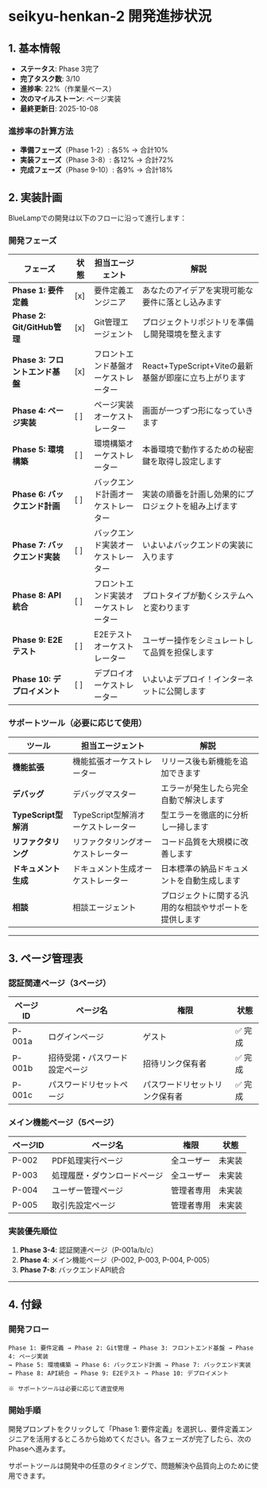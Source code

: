# seikyu-henkan-2 開発進捗状況

## 1. 基本情報

- **ステータス**: Phase 3完了
- **完了タスク数**: 3/10
- **進捗率**: 22%（作業量ベース）
- **次のマイルストーン**: ページ実装
- **最終更新日**: 2025-10-08

### 進捗率の計算方法
- **準備フェーズ**（Phase 1-2）: 各5% → 合計10%
- **実装フェーズ**（Phase 3-8）: 各12% → 合計72%
- **完成フェーズ**（Phase 9-10）: 各9% → 合計18%

## 2. 実装計画

BlueLampでの開発は以下のフローに沿って進行します：

### 開発フェーズ
| フェーズ | 状態 | 担当エージェント | 解説 |
|---------|------|----------------|------|
| **Phase 1: 要件定義** | [x] | 要件定義エンジニア | あなたのアイデアを実現可能な要件に落とし込みます |
| **Phase 2: Git/GitHub管理** | [x] | Git管理エージェント | プロジェクトリポジトリを準備し開発環境を整えます |
| **Phase 3: フロントエンド基盤** | [x] | フロントエンド基盤オーケストレーター | React+TypeScript+Viteの最新基盤が即座に立ち上がります |
| **Phase 4: ページ実装** | [ ] | ページ実装オーケストレーター | 画面が一つずつ形になっていきます |
| **Phase 5: 環境構築** | [ ] | 環境構築オーケストレーター | 本番環境で動作するための秘密鍵を取得し設定します |
| **Phase 6: バックエンド計画** | [ ] | バックエンド計画オーケストレーター | 実装の順番を計画し効果的にプロジェクトを組み上げます |
| **Phase 7: バックエンド実装** | [ ] | バックエンド実装オーケストレーター | いよいよバックエンドの実装に入ります |
| **Phase 8: API統合** | [ ] | フロントエンド実装オーケストレーター | プロトタイプが動くシステムへと変わります |
| **Phase 9: E2Eテスト** | [ ] | E2Eテストオーケストレーター | ユーザー操作をシミュレートして品質を担保します |
| **Phase 10: デプロイメント** | [ ] | デプロイオーケストレーター | いよいよデプロイ！インターネットに公開します |

### サポートツール（必要に応じて使用）
| ツール | 担当エージェント | 解説 |
|---------|----------------|------|
| **機能拡張** | 機能拡張オーケストレーター | リリース後も新機能を追加できます |
| **デバッグ** | デバッグマスター | エラーが発生したら完全自動で解決します |
| **TypeScript型解消** | TypeScript型解消オーケストレーター | 型エラーを徹底的に分析し一掃します |
| **リファクタリング** | リファクタリングオーケストレーター | コード品質を大規模に改善します |
| **ドキュメント生成** | ドキュメント生成オーケストレーター | 日本標準の納品ドキュメントを自動生成します |
| **相談** | 相談エージェント | プロジェクトに関する汎用的な相談やサポートを提供します |

---

## 3. ページ管理表

### 認証関連ページ（3ページ）

| ページID | ページ名 | 権限 | 状態 |
|---------|---------|------|------|
| P-001a | ログインページ | ゲスト | ✅ 完成 |
| P-001b | 招待受諾・パスワード設定ページ | 招待リンク保有者 | ✅ 完成 |
| P-001c | パスワードリセットページ | パスワードリセットリンク保有者 | ✅ 完成 |

### メイン機能ページ（5ページ）

| ページID | ページ名 | 権限 | 状態 |
|---------|---------|------|------|
| P-002 | PDF処理実行ページ | 全ユーザー | 未実装 |
| P-003 | 処理履歴・ダウンロードページ | 全ユーザー | 未実装 |
| P-004 | ユーザー管理ページ | 管理者専用 | 未実装 |
| P-005 | 取引先設定ページ | 管理者専用 | 未実装 |

### 実装優先順位

1. **Phase 3-4**: 認証関連ページ（P-001a/b/c）
2. **Phase 4**: メイン機能ページ（P-002, P-003, P-004, P-005）
3. **Phase 7-8**: バックエンドAPI統合

---

## 4. 付録

### 開発フロー
```
Phase 1: 要件定義 → Phase 2: Git管理 → Phase 3: フロントエンド基盤 → Phase 4: ページ実装
→ Phase 5: 環境構築 → Phase 6: バックエンド計画 → Phase 7: バックエンド実装
→ Phase 8: API統合 → Phase 9: E2Eテスト → Phase 10: デプロイメント

※ サポートツールは必要に応じて適宜使用
```

### 開始手順

開発プロンプトをクリックして「Phase 1: 要件定義」を選択し、要件定義エンジニアを活用するところから始めてください。各フェーズが完了したら、次のPhaseへ進みます。

サポートツールは開発中の任意のタイミングで、問題解決や品質向上のために使用できます。

